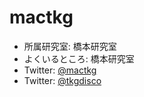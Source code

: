 # mactkg
- 所属研究室: 橋本研究室
- よくいるところ: 橋本研究室
- Twitter: [@mactkg](http://twitter.com/mactkg/)
- Twitter: [@tkgdisco](http://twitter.com/tkgdisco/)
